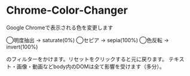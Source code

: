 # Chrome-Color-Changer
Google Chromeで表示される色を変更します

◯明度抽出 → saturate(0%)
◯セピア → sepia(100%)
◯色反転 → invert(100%)

のフィルターをかけます。リセットをクリックすると元に戻ります。
テキスト・画像・動画などbody内のDOMは全て影響を受けます（多分）。
